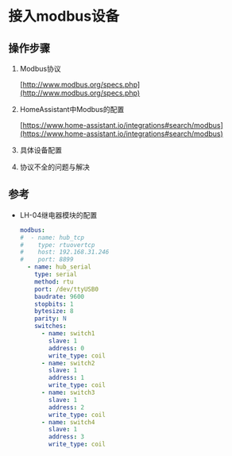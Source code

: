 
# 接入modbus设备

## 操作步骤

1. Modbus协议

    [http://www.modbus.org/specs.php](http://www.modbus.org/specs.php)

2. HomeAssistant中Modbus的配置

    [https://www.home-assistant.io/integrations#search/modbus](https://www.home-assistant.io/integrations#search/modbus)

3. 具体设备配置
4. 协议不全的问题与解决

## 参考
- LH-04继电器模块的配置

  ```yaml
  modbus:
  #  - name: hub_tcp
  #    type: rtuovertcp
  #    host: 192.168.31.246
  #    port: 8899
    - name: hub_serial
      type: serial
      method: rtu
      port: /dev/ttyUSB0
      baudrate: 9600
      stopbits: 1
      bytesize: 8
      parity: N
      switches:
        - name: switch1
          slave: 1
          address: 0
          write_type: coil
        - name: switch2
          slave: 1
          address: 1
          write_type: coil
        - name: switch3
          slave: 1
          address: 2
          write_type: coil
        - name: switch4
          slave: 1
          address: 3
          write_type: coil
  ```